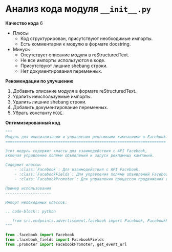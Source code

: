 # Анализ кода модуля `__init__.py`

**Качество кода**
6
- Плюсы
    - Код структурирован, присутствуют необходимые импорты.
    - Есть комментарии к модулю в формате docstring.
- Минусы
    - Отсутствует описание модуля в reStructuredText.
    - Не все импорты используются в коде.
    - Присутствуют лишние shebang строки.
    - Нет документирования переменных.

**Рекомендации по улучшению**

1.  Добавить описание модуля в формате reStructuredText.
2.  Удалить неиспользуемые импорты.
3.  Удалить лишние shebang строки.
4.  Добавить документирование переменных.
5.  Убрать константу `MODE`.

**Оптимизированный код**

```python
"""
Модуль для инициализации и управления рекламными кампаниями в Facebook.
======================================================================

Этот модуль содержит классы для взаимодействия с API Facebook,
включая управление полями объявлений и запуск рекламных кампаний.

Содержит классы:
    - :class:`Facebook`: Для взаимодействия с API Facebook.
    - :class:`FacebookFields`: Для управления полями объявлений Facebook.
    - :class:`FacebookPromoter`: Для управления процессом продвижения в Facebook.

Пример использования
--------------------

Импорт необходимых классов:

.. code-block:: python

   from src.endpoints.advertisement.facebook import Facebook, FacebookFields, FacebookPromoter
"""

from .facebook import Facebook
from .facebook_fields import FacebookFields
from .promoter import FacebookPromoter, get_event_url
```